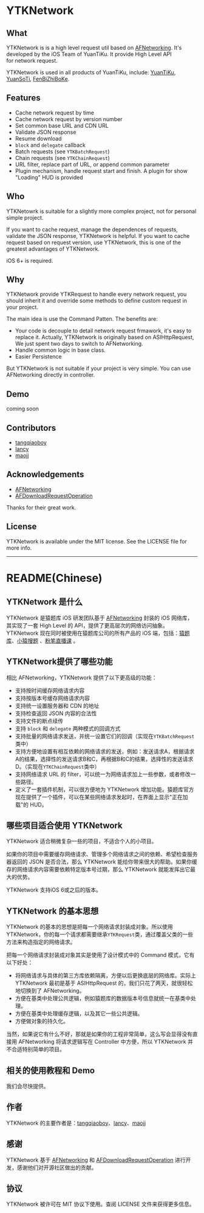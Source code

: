 YTKNetwork
==========

## What

YTKNetwork is is a high level request util based on [AFNetworking][AFNetworking]. It's developed by the iOS Team of YuanTiKu. It provide High Level API for network request.

YTKNetwork is used in all products of YuanTiKu, include: [YuanTiKu][YuanTiKu], [YuanSoTi][YuanSoTi], [FenBiZhiBoKe][FenBiZhiBoKe].

## Features

* Cache network request by time
* Cache network request by version number
* Set common base URL and CDN URL
* Validate JSON response
* Resume download
* `block` and `delegate` callback
* Batch requests (see `YTKBatchRequest`)
* Chain requests (see `YTKChainRequest`)
* URL filter, replace part of URL, or append common parameter 
* Plugin mechanism, handle request start and finish. A plugin for show "Loading" HUD is provided

## Who

YTKNetowrk is suitable for a slightly more complex project, not for personal simple project.

If you want to cache request, manage the dependences of requests, validate the JSON response, YTKNetwork is helpful. If you want to cache request based on request version, use YTKNetwork, this is one of the greatest advantages of YTKNetwork.

iOS 6+ is required.

## Why 

YTKNetwork provide YTKRequest to handle every network request, you should inherit it and override some methods to define custom request in your project.

The main idea is use the Command Patten. The benefits are:

 * Your code is decouple to detail network request frmawork, it's easy to replace it. Actually, YTKNetwork is originally based on ASIHttpRequest, We just spent two days to switch to AFNetworking.
 * Handle common logic in base class.
 * Easier Persistence

But YTKNetwork is not suitable if your project is very simple. You can use AFNetworking directly in controller.

## Demo

coming soon

## Contributors

 * [tangqiaoboy][tangqiaoboyGithub]
 * [lancy][lancyGithub]
 * [maojj][maojjGithub]

## Acknowledgements

 * [AFNetworking]
 * [AFDownloadRequestOperation]

Thanks for their great work.
 
## License

YTKNetwork is available under the MIT license. See the LICENSE file for more info.

---
README(Chinese)
==========

## YTKNetwork 是什么

YTKNetwork 是猿题库 iOS 研发团队基于 [AFNetworking][AFNetworking] 封装的 iOS 网络库，其实现了一套 High Level 的 API，提供了更高层次的网络访问抽象。YTKNetwork 现在同时被使用在猿题库公司的所有产品的 iOS 端，包括：[猿题库][YuanTiKu]、[小猿搜题][YuanSoTi] 、[粉笔直播课][FenBiZhiBoKe] 。

## YTKNetwork提供了哪些功能

相比 AFNetworking，YTKNetwork 提供了以下更高级的功能：

 * 支持按时间缓存网络请求内容
 * 支持按版本号缓存网络请求内容
 * 支持统一设置服务器和 CDN 的地址
 * 支持检查返回 JSON 内容的合法性
 * 支持文件的断点续传
 * 支持 `block` 和 `delegate` 两种模式的回调方式
 * 支持批量的网络请求发送，并统一设置它们的回调（实现在`YTKBatchRequest`类中）
 * 支持方便地设置有相互依赖的网络请求的发送，例如：发送请求A，根据请求A的结果，选择性的发送请求B和C，再根据B和C的结果，选择性的发送请求D。（实现在`YTKChainRequest`类中）
 * 支持网络请求 URL 的 filter，可以统一为网络请求加上一些参数，或者修改一些路径。
 * 定义了一套插件机制，可以很方便地为 YTKNetwork 增加功能。猿题库官方现在提供了一个插件，可以在某些网络请求发起时，在界面上显示"正在加载"的 HUD。

## 哪些项目适合使用 YTKNetwork

YTKNetwork 适合稍微复杂一些的项目，不适合个人的小项目。

如果你的项目中需要缓存网络请求、管理多个网络请求之间的依赖、希望检查服务器返回的 JSON 是否合法，那么 YTKNetwork 能给你带来很大的帮助。如果你缓存的网络请求内容需要依赖特定版本号过期，那么 YTKNetwork 就能发挥出它最大的优势。

YTKNetwork 支持iOS 6或之后的版本。

## YTKNetwork 的基本思想

YTKNetwork 的基本的思想是把每一个网络请求封装成对象。所以使用 YTKNetwork，你的每一个请求都需要继承`YTKRequest`类，通过覆盖父类的一些方法来构造指定的网络请求。

把每一个网络请求封装成对象其实是使用了设计模式中的 Command 模式，它有以下好处：

 * 将网络请求与具体的第三方库依赖隔离，方便以后更换底层的网络库。实际上 YTKNetwork 最初是基于 ASIHttpRequest 的，我们只花了两天，就很轻松地切换到了 AFNetworking。
 * 方便在基类中处理公共逻辑，例如猿题库的数据版本号信息就统一在基类中处理。
 * 方便在基类中处理缓存逻辑，以及其它一些公共逻辑。
 * 方便做对象的持久化。

当然，如果说它有什么不好，那就是如果你的工程非常简单，这么写会显得没有直接用 AFNetworking 将请求逻辑写在 Controller 中方便，所以 YTKNetwork 并不合适特别简单的项目。

## 相关的使用教程和 Demo

我们会尽快提供。

## 作者

YTKNetwork 的主要作者是：[tangqiaoboy][tangqiaoboyGithub]、[lancy][lancyGithub]、[maojj][maojjGithub]

## 感谢

YTKNetwork 基于 [AFNetworking][AFNetworking] 和 [AFDownloadRequestOperation][AFDownloadRequestOperation] 进行开发，感谢他们对开源社区做出的贡献。

## 协议

YTKNetwork 被许可在 MIT 协议下使用。查阅 LICENSE 文件来获得更多信息。


<!-- external links -->

[YuanTiKu]:http://www.yuantiku.com
[YuanSoTi]:http://www.yuansouti.com/
[FenBiZhiBoKe]:http://ke.fenbi.com/
[tangqiaoboyGithub]:https://github.com/tangqiaoboy
[lancyGithub]:https://github.com/lancy
[maojjGithub]:https://github.com/maojj
[AFNetworking]:https://github.com/AFNetworking/AFNetworking
[AFDownloadRequestOperation]:https://github.com/steipete/AFDownloadRequestOperation
